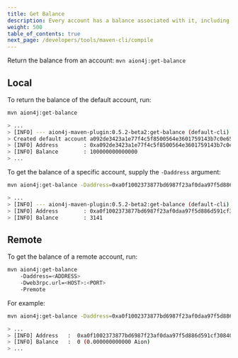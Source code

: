 ```yaml
---
title: Get Balance
description: Every account has a balance associated with it, including empty accounts. Finding out the balance of an account is incredibly simple with the Maven CLI tool.
weight: 500
table_of_contents: true
next_page: /developers/tools/maven-cli/compile
---
```


Return the balance from an account: `mvn aion4j:get-balance`

## Local

To return the balance of the default account, run:

```bash
mvn aion4j:get-balance

> ...
> [INFO] --- aion4j-maven-plugin:0.5.2-beta2:get-balance (default-cli) @ helloworld ---
> Created default account a092de3423a1e77f4c5f8500564e3601759143b7c0e652a7012d35eb67b283ca with balance 100000000000000
> [INFO] Address        : 0xa092de3423a1e77f4c5f8500564e3601759143b7c0e652a7012d35eb67b283ca
> [INFO] Balance        : 100000000000000
> ...
```

To get the balance of a specific account, supply the `-Daddress` argument:

```bash
mvn aion4j:get-balance -Daddress=0xa0f1002373877bd6987f23af0daa97f5d886d591cf308408cb396eda44f3456e

> ...
> [INFO] --- aion4j-maven-plugin:0.5.2-beta2:get-balance (default-cli) @ helloworld ---
> [INFO] Address        : 0xa0f1002373877bd6987f23af0daa97f5d886d591cf308408cb396eda44f3456e
> [INFO] Balance        : 3141
```

## Remote

To get the balance of a remote account, run:

```bash
mvn aion4j:get-balance
    -Daddress=<ADDRESS>
    -Dweb3rpc.url=<HOST>:<PORT>
    -Premote
```

For example:

```bash
mvn aion4j:get-balance -Daddress=0xa0f1002373877bd6987f23af0daa97f5d886d591cf308408cb396eda44f3456e -Dweb3rpc.url=https://aion.api.nodesmith.io/v1/avmtestnet/jsonrpc?apiKey=ab40c8f567874400a69c1e80a1399350 -Premote

> ...
> [INFO] Address   :  0xa0f1002373877bd6987f23af0daa97f5d886d591cf308408cb396eda44f3456e
> [INFO] Balance   :  0 (0.000000000000 Aion)
> ...
```
